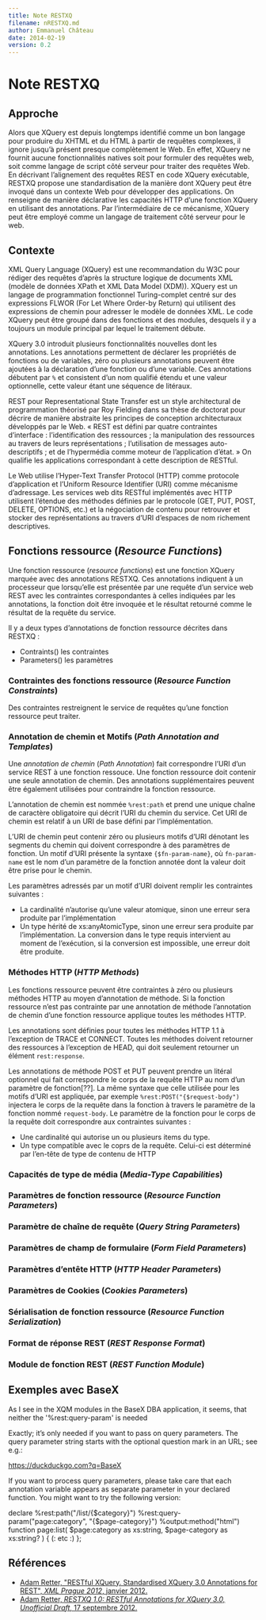 ```yaml
---
title: Note RESTXQ
filename: nRESTXQ.md
author: Emmanuel Château
date: 2014-02-19
version: 0.2
---
```


# Note RESTXQ

## Approche

Alors que XQuery est depuis longtemps identifié comme un bon langage pour produire du XHTML et du HTML à partir de requêtes complexes, il ignore jusqu’à présent presque complètement le Web. En effet, XQuery ne fournit aucune fonctionnalités natives soit pour formuler des requêtes web, soit comme langage de script côté serveur pour traiter des requêtes Web. En décrivant l’alignement des requêtes REST en code XQuery exécutable, RESTXQ propose une standardisation de la manière dont XQuery peut être invoqué dans un contexte Web pour développer des applications. On renseigne de manière déclarative les capacités HTTP d’une fonction XQuery en utilisant des annotations. Par l’intermédiaire de ce mécanisme, XQuery peut être employé comme un langage de traitement côté serveur pour le web.


## Contexte

XML Query Language (XQuery) est une recommandation du W3C pour rédiger des requêtes d’après la structure logique de documents XML (modèle de données XPath et XML Data Model (XDM)). XQuery est un langage de programmation fonctionnel Turing-complet centré sur des expressions FLWOR (For Let Where Order-by Return) qui utilisent des expressions de chemin pour adresser le modèle de données XML. Le code XQuery peut être groupé dans des fonctions et des modules, desquels il y a toujours un module principal par lequel le traitement débute.

XQuery 3.0 introduit plusieurs fonctionnalités nouvelles dont les annotations. Les annotations permettent de déclarer les propriétés de fonctions ou de variables, zéro ou plusieurs annotations peuvent être ajoutées à la déclaration d’une fonction ou d’une variable. Ces annotations débutent par `%` et consistent d’un nom qualifié étendu et une valeur optionnelle, cette valeur étant une séquence de litéraux.

REST pour Representational State Transfer est un style architectural de programmation théorisé par Roy Fielding dans sa thèse de doctorat pour décrire de manière abstraite les principes de conception architecturaux développés par le Web. « REST est défini par quatre contraintes d’interface : l’identification des ressources ; la manipulation des ressources au travers de leurs représentations ; l’utilisation de messages auto-descriptifs ; et de l’hypermédia comme moteur de l’application d’état. » On qualifie les applications correspondant à cette description de RESTful.

Le Web utilise l’Hyper-Text Transfer Protocol (HTTP) comme protocole d’application et l’Uniform Resource Identifier (URI) comme mécanisme d’adressage. Les services web dits RESTful implémentés avec HTTP utilisent l’étendue des méthodes définies par le protocole (GET, PUT, POST, DELETE, OPTIONS, etc.) et la négociation de contenu pour retrouver et stocker des représentations au travers d’URI d’espaces de nom richement descriptives.


## Fonctions ressource (_Resource Functions_)

Une fonction ressource (_resource functions_) est une fonction XQuery marquée avec des annotations RESTXQ. Ces annotations indiquent à un processeur que lorsqu’elle est présentée par une requête d’un service web REST avec les contraintes correspondantes à celles indiquées par les annotations, la fonction doit être invoquée et le résultat retourné comme le résultat de la requête du service.

Il y a deux types d’annotations de fonction ressource décrites dans RESTXQ :

- Contraints() les contraintes
- Parameters() les paramètres


### Contraintes des fonctions ressource (_Resource Function Constraints_)

Des contraintes restreignent le service de requêtes qu’une fonction ressource peut traiter.

### Annotation de chemin et Motifs (_Path Annotation and Templates_)

Une _annotation de chemin_ (_Path Annotation_) fait correspondre l’URI d’un service REST à une fonction ressouce. Une fonction ressource doit contenir une seule annotation de chemin. Des annotations supplémentaires peuvent être également utilisées pour contraindre la fonction ressource.

L’annotation de chemin est nommée `%rest:path` et prend une unique chaîne de caractère obligatoire qui décrit l’URI du chemin du service. Cet URI de chemin est relatif à un URI de base défini par l’implémentation.

L’URI de chemin peut contenir zéro ou plusieurs motifs d’URI dénotant les segments du chemin qui doivent correspondre à des paramètres de fonction. Un motif d’URI présente la syntaxe `{$fn-param-name}`, où `fn-param-name` est le nom d’un paramètre de la fonction annotée dont la valeur doit être prise pour le chemin.

Les paramètres adressés par un motif d’URI doivent remplir les contraintes suivantes :

- La cardinalité n’autorise qu’une valeur atomique, sinon une erreur sera produite par l’implémentation
- Un type hérité de xs:anyAtomicType, sinon une erreur sera produite par l’implémentation. La conversion dans le type requis intervient au moment de l’exécution, si la conversion est impossible, une erreur doit être produite.

### Méthodes HTTP (_HTTP Methods_)

Les fonctions ressource peuvent être contraintes à zéro ou plusieurs méthodes HTTP au moyen d’annotation de méthode. Si la fonction ressource n’est pas contrainte par une annotation de méthode l’annotation de chemin d’une fonction ressource applique toutes les méthodes HTTP.

Les annotations sont définies pour toutes les méthodes HTTP 1.1 à l’exception de TRACE et CONNECT. Toutes les méthodes doivent retourner des ressources à l’exception de HEAD, qui doit seulement retourner un élément `rest:response`.

Les annotations de méthode POST et PUT peuvent prendre un litéral optionnel qui fait correspondre le corps de la requête HTTP au nom d’un paramètre de fonction[??]. La même syntaxe  que celle utilisée pour les motifs d’URI est appliquée, par exemple `%rest:POST("{$request-body")` injectera le corps de la requête dans la fonction à travers le paramètre de la fonction nommé `request-body`. Le paramètre de la fonction pour le corps de la requête doit correspondre aux contraintes suivantes :

- Une cardinalité qui autorise un ou plusieurs items du type.
- Un type compatible avec le coprs de la requête. Celui-ci est déterminé par l’en-tête de type de contenu de HTTP

### Capacités de type de média (_Media-Type Capabilities_)

### Paramètres de fonction ressource (_Resource Function Parameters_)

### Paramètre de chaîne de requête (_Query String Parameters_)

### Paramètres de champ de formulaire (_Form Field Parameters_)

### Paramètres d’entête HTTP (_HTTP Header Parameters_)

### Paramètres de Cookies (_Cookies Parameters_)

### Sérialisation de fonction ressource (_Resource Function Serialization_)

### Format de réponse REST (_REST Response Format_)

### Module de fonction REST (_REST Function Module_)

## Exemples avec BaseX

As I see in the XQM modules in the BaseX DBA application,
it seems, that neither the '%rest:query-param' is needed

Exactly; it’s only needed if you want to pass on query parameters. The
query parameter string starts with the optional question mark in an
URL; see e.g.:

 https://duckduckgo.com?q=BaseX

If you want to process query parameters, please take care that each
annotation variable appears as separate parameter in your declared
function. You might want to try the following version:

declare
 %rest:path("/list/{$category}")
 %rest:query-param("page:category", "{$page-category}")
 %output:method("html")
function page:list(
 $page:category as xs:string,
 $page-category as xs:string?
) {
 (: etc :)
};


## Références

- [Adam Retter, "RESTful XQuery. Standardised XQuery 3.0 Annotations for REST", _XML Prague 2012_, janvier 2012.](http://www.adamretter.org.uk/papers/restful-xquery_january-2012.pdf)
- [Adam Retter, _RESTXQ 1.0: RESTful Annotations for XQuery 3.0, Unofficial Draft_, 17 septembre 2012.](http://exquery.github.io/exquery/exquery-restxq-specification/restxq-1.0-specification.html)
